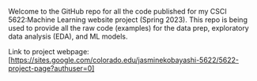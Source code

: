 Welcome to the GitHub repo for all the code published for my CSCI 5622:Machine Learning website project (Spring 2023).
This repo is being used to provide all the raw code (examples) for the data prep, exploratory data analysis (EDA), and ML models. 

Link to project webpage: [https://sites.google.com/colorado.edu/jasminekobayashi-5622/5622-project-page?authuser=0]